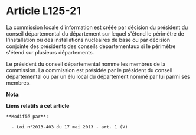 # Article L125-21

La commission locale d'information est créée par décision du président du conseil départemental du département sur lequel
s'étend le périmètre de l'installation ou des installations nucléaires de base ou par décision conjointe des présidents des
conseils départementaux si le périmètre s'étend sur plusieurs départements. 

Le président du conseil départemental nomme les membres de la commission. La commission est présidée par le président du
conseil départemental ou par un élu local du département nommé par lui parmi ses membres.

**Nota:**



**Liens relatifs à cet article**

	**Modifié par**:

	  - Loi n°2013-403 du 17 mai 2013 - art. 1 (V)
